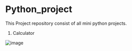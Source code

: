 # Python_project
This Project repository consist of all mini python projects.
1. Calculator

![image](https://user-images.githubusercontent.com/92245391/187059856-429fd83c-2e75-4637-b2dd-04b06bfaad9f.png)
